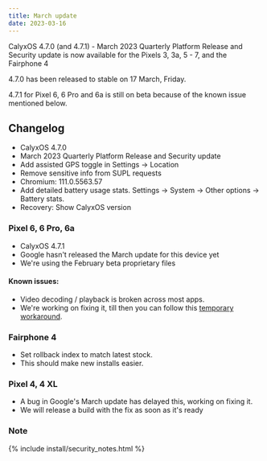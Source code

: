 ```yaml
---
title: March update
date: 2023-03-16
---
```


CalyxOS 4.7.0 (and 4.7.1) - March 2023 Quarterly Platform Release and Security update is now available for the Pixels 3, 3a, 5 - 7, and the Fairphone 4

4.7.0 has been released to stable on 17 March, Friday.

4.7.1 for Pixel 6, 6 Pro and 6a is still on beta because of the known issue mentioned below.

## Changelog
* CalyxOS 4.7.0
* March 2023 Quarterly Platform Release and Security update
* Add assisted GPS toggle in Settings -> Location
* Remove sensitive info from SUPL requests
* Chromium: 111.0.5563.57
* Add detailed battery usage stats. Settings -> System -> Other options -> Battery stats.
* Recovery: Show CalyxOS version

### Pixel 6, 6 Pro, 6a
* CalyxOS 4.7.1
* Google hasn't released the March update for this device yet
* We're using the February beta proprietary files

#### Known issues:
* Video decoding / playback is broken across most apps.
* We're working on fixing it, till then you can follow this [temporary workaround](https://gitlab.com/CalyxOS/calyxos/-/issues/1541#note_1318355294).

### Fairphone 4
* Set rollback index to match latest stock.
* This should make new installs easier.

### Pixel 4, 4 XL
* A bug in Google's March update has delayed this, working on fixing it.
* We will release a build with the fix as soon as it's ready

### Note

{% include install/security_notes.html %}
